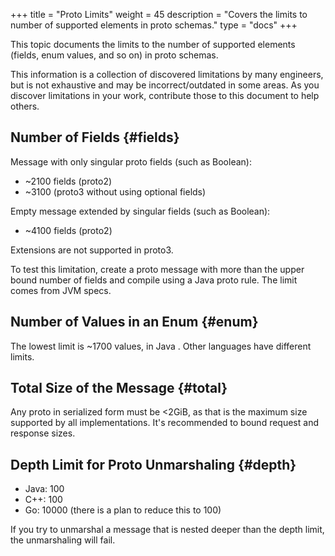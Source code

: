 +++
title = "Proto Limits"
weight = 45
description = "Covers the limits to number of supported elements in proto schemas."
type = "docs"
+++

This topic documents the limits to the number of supported elements (fields,
enum values, and so on) in proto schemas.

This information is a collection of discovered limitations by many engineers,
but is not exhaustive and may be incorrect/outdated in some areas. As you
discover limitations in your work, contribute those to this document to help
others.

## Number of Fields {#fields}

Message with only singular proto fields (such as Boolean):

*   ~2100 fields (proto2)
*   ~3100 (proto3 without using optional fields)

Empty message extended by singular fields (such as Boolean):

*   ~4100 fields (proto2)

Extensions are not supported in proto3.

To test this limitation, create a proto message with more than the upper bound
number of fields and compile using a Java proto rule. The limit comes from JVM
specs.

## Number of Values in an Enum {#enum}

The lowest limit is ~1700 values, in Java
. Other languages have different
limits.

## Total Size of the Message {#total}

Any proto in serialized form must be <2GiB, as that is the maximum size
supported by all implementations. It's recommended to bound request and response
sizes.

## Depth Limit for Proto Unmarshaling {#depth}

*   Java:
    100
*   C++:
    100
*   Go:
    10000
    (there is a plan to reduce this to 100)

If you try to unmarshal a message that is nested deeper than the depth limit,
the unmarshaling will fail.
